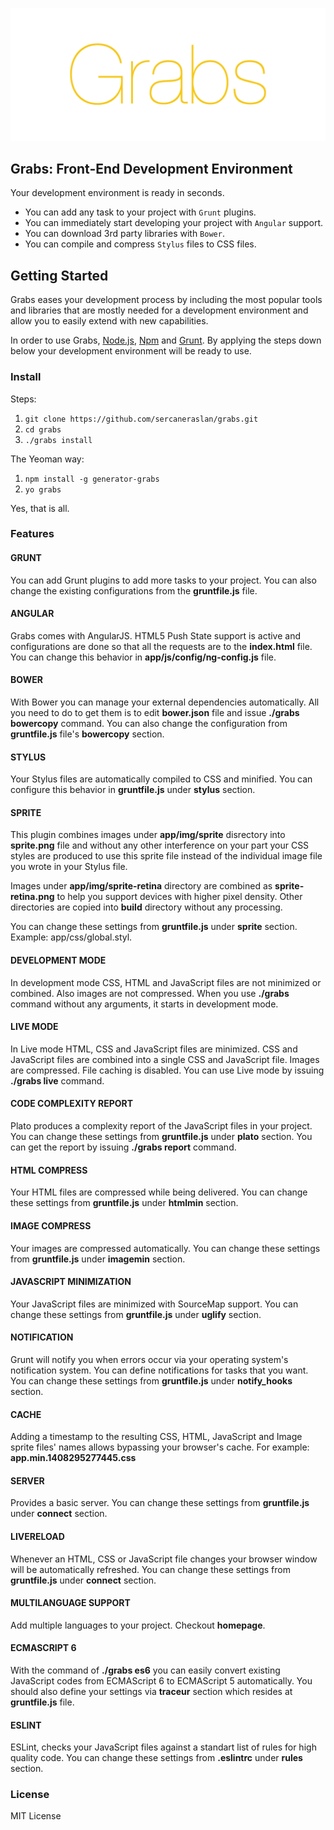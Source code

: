 ![grabs](app/img/grabs/grabs.png)

## Grabs: Front-End Development Environment

Your development environment is ready in seconds.

- You can add any task to your project with `Grunt` plugins.
- You can immediately start developing your project with `Angular` support.
- You can download 3rd party libraries with `Bower`.
- You can compile and compress `Stylus` files to CSS files.

## Getting Started

Grabs eases your development process by including the most popular tools and libraries that are mostly needed for a development environment and allow you to easily extend with new capabilities.

In order to use Grabs, [Node.js](http://nodejs.org), [Npm](https://www.npmjs.org/) and [Grunt](http://gruntjs.com). By applying the steps down below your development environment will be ready to use.

### Install

Steps:

1. `git clone https://github.com/sercaneraslan/grabs.git`
1. `cd grabs`
1. `./grabs install`

The Yeoman way:

1. `npm install -g generator-grabs`
1. `yo grabs`

Yes, that is all.

### Features

#### GRUNT
You can add Grunt plugins to add more tasks to your project. You can also change the existing configurations from the **gruntfile.js** file.

#### ANGULAR
Grabs comes with AngularJS. HTML5 Push State support is active and configurations are done so that all the requests are to the **index.html** file. You can change this behavior in **app/js/config/ng-config.js** file.

#### BOWER
With Bower you can manage your external dependencies automatically. All you need to do to get them is to edit **bower.json** file and issue **./grabs bowercopy** command. You can also change the configuration from **gruntfile.js** file's **bowercopy** section.

#### STYLUS
Your Stylus files are automatically compiled to CSS and minified. You can configure this behavior in **gruntfile.js** under **stylus** section.

#### SPRITE
This plugin combines images under **app/img/sprite** disrectory into **sprite.png** file and without any other interference on your part your CSS styles are produced to use this sprite file instead of the individual image file you wrote in your Stylus file. 

Images under **app/img/sprite-retina** directory are combined as **sprite-retina.png** to help you support devices with higher pixel density. Other directories are copied into **build** directory without any processing. 

You can change these settings from **gruntfile.js** under **sprite** section. Example: app/css/global.styl.

#### DEVELOPMENT MODE
In development mode CSS, HTML and JavaScript files are not minimized or combined. Also images are not compressed. When you use **./grabs** command without any arguments, it starts in development mode.

#### LIVE MODE
In Live mode HTML, CSS and JavaScript files are minimized. CSS and JavaScript files are combined into a single CSS and JavaScript file. Images are compressed. File caching is disabled. You can use Live mode by issuing **./grabs live** command.

#### CODE COMPLEXITY REPORT
Plato produces a complexity report of the JavaScript files in your project. You can change these settings from **gruntfile.js** under **plato** section. You can get the report by issuing **./grabs report** command.

#### HTML COMPRESS
Your HTML files are compressed while being delivered. You can change these settings from **gruntfile.js** under **htmlmin** section.

#### IMAGE COMPRESS
Your images are compressed automatically. You can change these settings from **gruntfile.js** under **imagemin** section.

#### JAVASCRIPT MINIMIZATION
Your JavaScript files are minimized with SourceMap support. You can change these settings from **gruntfile.js** under **uglify** section.

#### NOTIFICATION
Grunt will notify you when errors occur via your operating system's notification system. You can define notifications for tasks that you want. You can change these settings from **gruntfile.js** under **notify_hooks** section.

#### CACHE
Adding a timestamp to the resulting CSS, HTML, JavaScript and Image sprite files' names allows bypassing your browser's cache. For example: **app.min.1408295277445.css**

#### SERVER
Provides a basic server. You can change these settings from **gruntfile.js** under **connect** section.

#### LIVERELOAD
Whenever an HTML, CSS or JavaScript file changes your browser window will be automatically refreshed. You can change these settings from **gruntfile.js** under **connect** section.

#### MULTILANGUAGE SUPPORT
Add multiple languages to your project. Checkout **homepage**.

#### ECMASCRIPT 6
With the command of **./grabs es6** you can easily convert existing JavaScript codes from ECMAScript 6 to ECMAScript 5 automatically. You should also define your settings via **traceur** section which resides at **gruntfile.js** file.

#### ESLINT
ESLint, checks your JavaScript files against a standart list of rules for high quality code. You can change these settings from **.eslintrc** under **rules** section.

### License

MIT License
